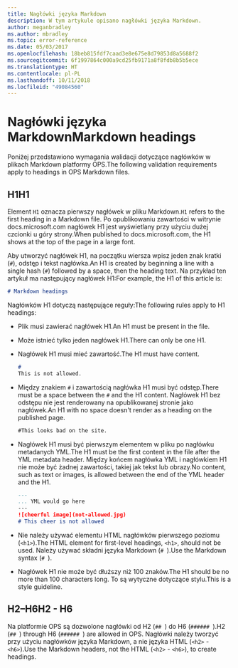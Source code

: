 ```yaml
---
title: Nagłówki języka Markdown
description: W tym artykule opisano nagłówki języka Markdown.
author: meganbradley
ms.author: mbradley
ms.topic: error-reference
ms.date: 05/03/2017
ms.openlocfilehash: 18beb815fdf7caad3e8e675e8d79853d8a5688f2
ms.sourcegitcommit: 6f1997864c000a9cd25fb9171a8f8fdb8b5b5ece
ms.translationtype: HT
ms.contentlocale: pl-PL
ms.lasthandoff: 10/11/2018
ms.locfileid: "49084560"
---
```

# <a name="markdown-headings"></a><span data-ttu-id="6c2cb-103">Nagłówki języka Markdown</span><span class="sxs-lookup"><span data-stu-id="6c2cb-103">Markdown headings</span></span>

<span data-ttu-id="6c2cb-104">Poniżej przedstawiono wymagania walidacji dotyczące nagłówków w plikach Markdown platformy OPS.</span><span class="sxs-lookup"><span data-stu-id="6c2cb-104">The following validation requirements apply to headings in OPS Markdown files.</span></span>

## <a name="h1"></a><span data-ttu-id="6c2cb-105">H1</span><span class="sxs-lookup"><span data-stu-id="6c2cb-105">H1</span></span>

<span data-ttu-id="6c2cb-106">Element `H1` oznacza pierwszy nagłówek w pliku Markdown.</span><span class="sxs-lookup"><span data-stu-id="6c2cb-106">`H1` refers to the first heading in a Markdown file.</span></span> <span data-ttu-id="6c2cb-107">Po opublikowaniu zawartości w witrynie docs.microsoft.com nagłówek H1 jest wyświetlany przy użyciu dużej czcionki u góry strony.</span><span class="sxs-lookup"><span data-stu-id="6c2cb-107">When published to docs.microsoft.com, the H1 shows at the top of the page in a large font.</span></span>

<span data-ttu-id="6c2cb-108">Aby utworzyć nagłówek H1, na początku wiersza wpisz jeden znak kratki (`#`), odstęp i tekst nagłówka.</span><span class="sxs-lookup"><span data-stu-id="6c2cb-108">An H1 is created by beginning a line with a single hash (`#`) followed by a space, then the heading text.</span></span> <span data-ttu-id="6c2cb-109">Na przykład ten artykuł ma następujący nagłówek H1:</span><span class="sxs-lookup"><span data-stu-id="6c2cb-109">For example, the H1 of this article is:</span></span>

```md
# Markdown headings
```

<span data-ttu-id="6c2cb-110">Nagłówków H1 dotyczą następujące reguły:</span><span class="sxs-lookup"><span data-stu-id="6c2cb-110">The following rules apply to H1 headings:</span></span>

- <span data-ttu-id="6c2cb-111">Plik musi zawierać nagłówek H1.</span><span class="sxs-lookup"><span data-stu-id="6c2cb-111">An H1 must be present in the file.</span></span>
- <span data-ttu-id="6c2cb-112">Może istnieć tylko jeden nagłówek H1.</span><span class="sxs-lookup"><span data-stu-id="6c2cb-112">There can only be one H1.</span></span>
- <span data-ttu-id="6c2cb-113">Nagłówek H1 musi mieć zawartość.</span><span class="sxs-lookup"><span data-stu-id="6c2cb-113">The H1 must have content.</span></span>

  ```markdown
  # 
  This is not allowed.
  ```
- <span data-ttu-id="6c2cb-114">Między znakiem `#` i zawartością nagłówka H1 musi być odstęp.</span><span class="sxs-lookup"><span data-stu-id="6c2cb-114">There must be a space between the `#` and the H1 content.</span></span> <span data-ttu-id="6c2cb-115">Nagłówek H1 bez odstępu nie jest renderowany na opublikowanej stronie jako nagłówek.</span><span class="sxs-lookup"><span data-stu-id="6c2cb-115">An H1 with no space doesn't render as a heading on the published page.</span></span>

  ```markdown
  #This looks bad on the site.
  ```
- <span data-ttu-id="6c2cb-116">Nagłówek H1 musi być pierwszym elementem w pliku po nagłówku metadanych YML.</span><span class="sxs-lookup"><span data-stu-id="6c2cb-116">The H1 must be the first content in the file after the YML metadata header.</span></span> <span data-ttu-id="6c2cb-117">Między końcem nagłówka YML i nagłówkiem H1 nie może być żadnej zawartości, takiej jak tekst lub obrazy.</span><span class="sxs-lookup"><span data-stu-id="6c2cb-117">No content, such as text or images, is allowed between the end of the YML header and the H1.</span></span>

  ```markdown
  ---
  ... YML would go here
  ---
  ![cheerful image](not-allowed.jpg)
  # This cheer is not allowed
  ```
- <span data-ttu-id="6c2cb-118">Nie należy używać elementu HTML nagłówków pierwszego poziomu (`<h1>`).</span><span class="sxs-lookup"><span data-stu-id="6c2cb-118">The HTML element for first-level headings, `<h1>`, should not be used.</span></span> <span data-ttu-id="6c2cb-119">Należy używać składni języka Markdown (`# `).</span><span class="sxs-lookup"><span data-stu-id="6c2cb-119">Use the Markdown syntax (`# `).</span></span>
- <span data-ttu-id="6c2cb-120">Nagłówek H1 nie może być dłuższy niż 100 znaków.</span><span class="sxs-lookup"><span data-stu-id="6c2cb-120">The H1 should be no more than 100 characters long.</span></span> <span data-ttu-id="6c2cb-121">To są wytyczne dotyczące stylu.</span><span class="sxs-lookup"><span data-stu-id="6c2cb-121">This is a style guideline.</span></span>

## <a name="h2---h6"></a><span data-ttu-id="6c2cb-122">H2–H6</span><span class="sxs-lookup"><span data-stu-id="6c2cb-122">H2 - H6</span></span>

<span data-ttu-id="6c2cb-123">Na platformie OPS są dozwolone nagłówki od H2 (`## `) do H6 (`###### `).</span><span class="sxs-lookup"><span data-stu-id="6c2cb-123">H2 (`## `) through H6 (`###### `) are allowed in OPS.</span></span> <span data-ttu-id="6c2cb-124">Nagłówki należy tworzyć przy użyciu nagłówków języka Markdown, a nie języka HTML (`<h2>` - `<h6>`).</span><span class="sxs-lookup"><span data-stu-id="6c2cb-124">Use the Markdown headers, not the HTML (`<h2>` - `<h6>`), to create headings.</span></span>
